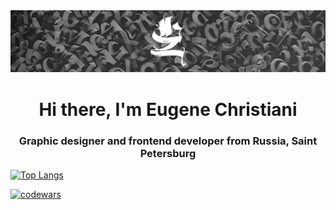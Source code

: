
<center><img src="https://github.com/cra3e/cra3e/blob/main/assets/header.jpg"/></center>

<h1 align="center">Hi there, I'm Eugene Christiani</h1>

<h3 align="center">Graphic designer and frontend developer from Russia, Saint Petersburg</h3>

[![Top Langs](https://github-readme-stats.vercel.app/api/top-langs/?username=anuraghazra&layout=compact)](https://github.com/anuraghazra/github-readme-stats)

[![codewars](https://www.codewars.com/users/cra3e/badges/large)](https://www.codewars.com/users/cra3e)   


